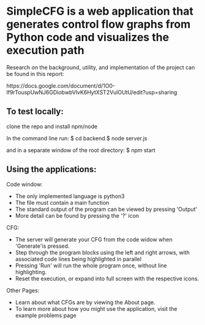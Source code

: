 <h1>SimpleCFG is a web application that generates control flow graphs from Python code and visualizes the execution path</h1>

<p>Research on the background, utility, and implementation of the project can be found in this report:</p>
https://docs.google.com/document/d/1O0-If9rTouspUwNJ6GDiobwbVlvK6HytXST2VulOUtU/edit?usp=sharing

<h2>To test locally:</h2>
clone the repo and install npm/node

In the command line run:
$ cd backend
$ node server.js

and in a separate window of the root directory:
$ npm start

<h2>Using the applications:</h2>

Code window:
- The only implemented language is python3
- The file must contain a main function
- The standard output of the program can be viewed by pressing 'Output'
- More detail can be found by pressing the '?' icon

CFG:
- The server will generate your CFG from the code widow when 'Generate'is pressed.
- Step through the program blocks using the left and right arrows, with associated code lines being highlighted in parallel
- Pressing 'Run' will run the whole program once, without line highlighting.
- Reset the execution, or expand into full screen with the respective icons.

Other Pages:
- Learn about what CFGs are by viewing the About page.
- To learn more about how you might use the application, visit the example problems page
